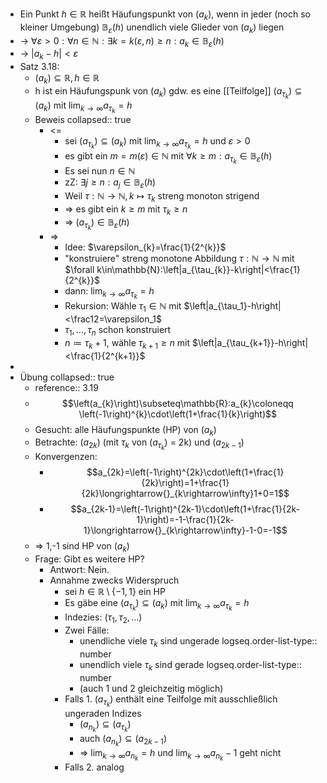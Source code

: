 - Ein Punkt $h\in\mathbb{R}$ heißt Häufungspunkt von $\left(a_{k}\right)$, wenn in jeder (noch so kleiner Umgebung) $\mathbb{B}_{\varepsilon}\left(h\right)$ unendlich viele Glieder von $\left(a_{k}\right)$ liegen
- -> $\forall\varepsilon>0:\forall n\in\mathbb{N}:\exists k=k\left(\varepsilon,n\right)\geq n:a_{k}\in\mathbb{B}_{\varepsilon}\left(h\right)$
- -> $\left|a_{k}-h\right|<\varepsilon$
- Satz 3.18:
	- $\left(a_{k}\right)\subseteq\mathbb{R},h\in\mathbb{R}$
	- h ist ein Häufungspunk von $\left(a_{k}\right)$ gdw. es eine [[Teilfolge]] $\left(a_{\tau_{k}}\right)\subseteq\left(a_{k}\right)$ mit $\lim_{k\rightarrow\infty}a_{\tau_{k}}=h$
	- Beweis
	  collapsed:: true
		- <=
			- sei $\left(a_{\tau_{k}}\right)\subseteq\left(a_{k}\right)$ mit $\lim_{k\rightarrow\infty}a_{\tau_{k}}=h$ und $\varepsilon>0$
			- es gibt ein $m=m\left(\varepsilon\right)\in\mathbb{N}$ mit $\forall k\geq m:a_{\tau_{k}}\in\mathbb{B}_{\varepsilon}\left(h\right)$
			- Es sei nun $n\in\mathbb{N}$
			- zZ: $\exists j\geq n:a_{j}\in\mathbb{B}_{\varepsilon}\left(h\right)$
			- Weil $\tau:\mathbb{N}\rightarrow\mathbb{N},k\mapsto\tau_{k}$ streng monoton strigend
			- => es gibt ein $k\geq m$ mit $\tau_{k}\geq n$
			- => $\left(a_{\tau_{k}}\right)\in\mathbb{B}_{\varepsilon}\left(h\right)$
		- =>
			- Idee: $\varepsilon_{k}=\frac{1}{2^{k}}$
			- "konstruiere" streng monotone Abbildung $\tau:\mathbb{N}\rightarrow\mathbb{N}$ mit $\forall k\in\mathbb{N}:\left|a_{\tau_{k}}-k\right|<\frac{1}{2^{k}}$
			- dann: $\lim_{k\rightarrow\infty}a_{\tau_{k}}=h$
			- Rekursion: Wähle $\tau_1\in\mathbb{N}$ mit $\left|a_{\tau_1}-h\right|<\frac12=\varepsilon_1$
			- $\tau_1,...,\tau_{n}$ schon konstruiert
			- $n\coloneqq \tau_{k}+1$, wähle $\tau_{k+1}\geq n$ mit $\left|a_{\tau_{k+1}}-h\right|<\frac{1}{2^{k+1}}$
-
- Übung
  collapsed:: true
	- reference:: 3.19
	- $$\left(a_{k}\right)\subseteq\mathbb{R}:a_{k}\coloneqq \left(-1\right)^{k}\cdot\left(1+\frac{1}{k}\right)$$
	- Gesucht: alle Häufungspunkte (HP) von $\left(a_{k}\right)$
	- Betrachte: $\left(a_{2k}\right)$ (mit $\tau_{k}$ von $\left(a_{\tau_{k}}\right)$ = 2k) und $\left(a_{2k-1}\right)$
	- Konvergenzen:
		- $$a_{2k}=\left(-1\right)^{2k}\cdot\left(1+\frac{1}{2k}\right)=1+\frac{1}{2k}\longrightarrow{}_{k\rightarrow\infty}1+0=1$$
		- $$a_{2k-1}=\left(-1\right)^{2k-1}\cdot\left(1+\frac{1}{2k-1}\right)=-1-\frac{1}{2k-1}\longrightarrow{}_{k\rightarrow\infty}-1-0=-1$$
	- => 1,-1 sind HP von $\left(a_{k}\right)$
	- Frage: Gibt es weitere HP?
		- Antwort: Nein.
		- Annahme zwecks Widerspruch
			- sei $h\in\mathbb{R}\setminus\left\lbrace-1,1\right\rbrace$ ein HP
			- Es gäbe eine $\left(a_{\tau_{k}}\right)\subseteq\left(a_{k}\right)$ mit $\lim_{k\rightarrow\infty}a_{\tau_{k}}=h$
			- Indezies: $\left(\tau_1,\tau_2,...\right)$
			- Zwei Fälle:
				- unendliche viele $\tau_{k}$ sind ungerade
				  logseq.order-list-type:: number
				- unendlich viele $\tau_{k}$ sind gerade
				  logseq.order-list-type:: number
				- (auch 1 und 2 gleichzeitig möglich)
			- Falls 1. $\left(a_{\tau_{k}}\right)$ enthält eine Teilfolge mit ausschließlich ungeraden Indizes
				- $\left(a_{n_{k}}\right)\subseteq\left(a_{\tau_{k}}\right)$
				- auch $\left(a_{n_{k}}\right)\subseteq\left(a_{2k-1}\right)$
				- => $\lim_{k\rightarrow\infty}a_{n_{k}}=h$ und $\lim_{k\rightarrow\infty}a_{n_{k}}-1$ geht nicht
			- Falls 2. analog